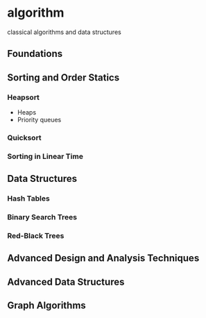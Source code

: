 # algorithm
classical algorithms and data structures

## Foundations


## Sorting and Order Statics

### Heapsort
- Heaps
- Priority queues

### Quicksort

### Sorting in Linear Time


## Data Structures

### Hash Tables

### Binary Search Trees

### Red-Black Trees


## Advanced Design and Analysis Techniques


## Advanced Data Structures


## Graph Algorithms
